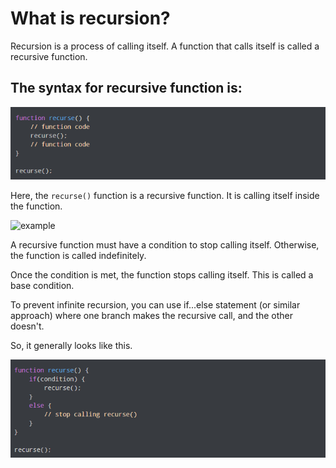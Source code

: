 # What is recursion?

Recursion is a process of calling itself. A function that calls itself is called a recursive function.

## The syntax for recursive function is:

![example](https://raw.githubusercontent.com/Moganesan/DSA/master/Algorithms/recursion/examples/basicrecursivefunc.png)

Here, the `recurse()` function is a recursive function. It is calling itself inside the function.

![example](https://cdn.programiz.com/sites/tutorial2program/files/javascript-recursion.png)

A recursive function must have a condition to stop calling itself. Otherwise, the function is called indefinitely.

Once the condition is met, the function stops calling itself. This is called a base condition.

To prevent infinite recursion, you can use if...else statement (or similar approach) where one branch makes the recursive call, and the other doesn't.

So, it generally looks like this.

![example](https://raw.githubusercontent.com/Moganesan/DSA/master/Algorithms/recursion/examples/recursivefucwithend.png)
